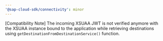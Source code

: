 ```yaml
---
'@sap-cloud-sdk/connectivity': minor
---
```


[Compatibility Note] The incoming XSUAA JWT is not verified anymore with the XSUAA instance bound to the application while retrieving destinations using `getDestinationFromDestinationService()` function.
